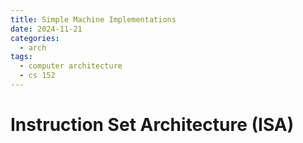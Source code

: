 ```yaml
---
title: Simple Machine Implementations
date: 2024-11-21
categories:
  - arch
tags:
  - computer architecture
  - cs 152
---
```

# Instruction Set Architecture (ISA)
